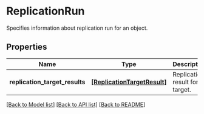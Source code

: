 # ReplicationRun

Specifies information about replication run for an object.

## Properties
Name | Type | Description | Notes
------------ | ------------- | ------------- | -------------
**replication_target_results** | [**[ReplicationTargetResult]**](ReplicationTargetResult.md) | Replication result for a target. | [optional] 

[[Back to Model list]](../README.md#documentation-for-models) [[Back to API list]](../README.md#documentation-for-api-endpoints) [[Back to README]](../README.md)


